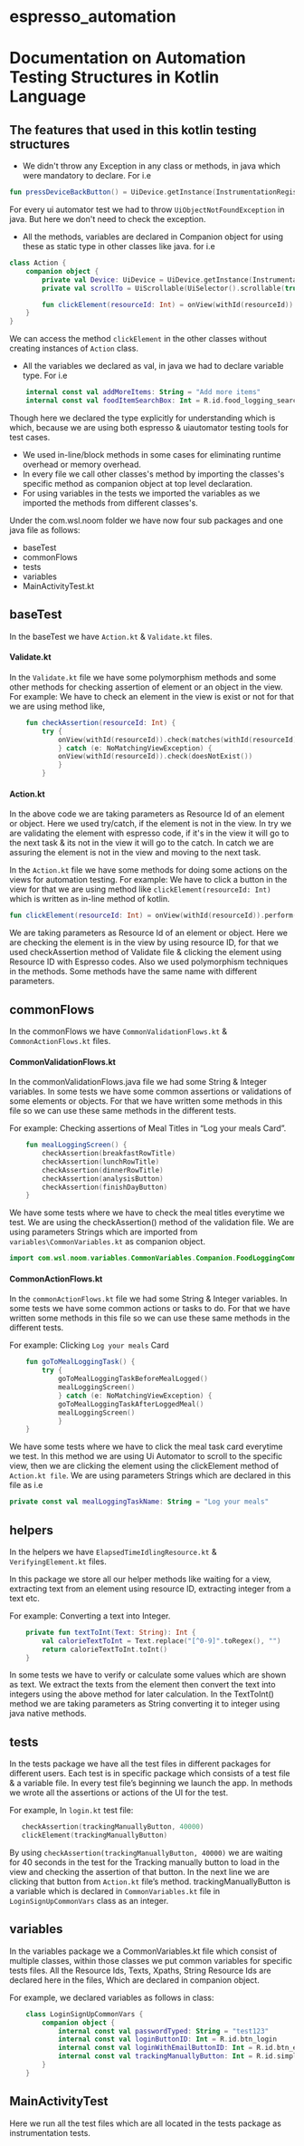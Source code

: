 # espresso_automation
# Documentation on Automation Testing Structures in Kotlin Language 
 
## The features that used in this kotlin testing structures
* We didn't throw any Exception in any class or methods, in java which were mandatory to declare. For i.e
```kotlin
fun pressDeviceBackButton() = UiDevice.getInstance(InstrumentationRegistry.getInstrumentation()).pressKeyCode(KeyEvent.KEYCODE_BACK)
```
For every ui automator test we had to throw ```UiObjectNotFoundException``` in java. But here we don't need to check the exception.

* All the methods, variables are declared in Companion object for using these as static type in other classes like java. for i.e
```kotlin
class Action {
    companion object {
        private val Device: UiDevice = UiDevice.getInstance(InstrumentationRegistry.getInstrumentation())
        private val scrollTo = UiScrollable(UiSelector().scrollable(true))

        fun clickElement(resourceId: Int) = onView(withId(resourceId)).perform(click())
    }
}
```
We can access the method ```clickElement``` in the other classes without creating instances of ```Action``` class.
 
* All the variables we declared as val, in java we had to declare variable type. For i.e
```kotlin
    internal const val addMoreItems: String = "Add more items"
    internal const val foodItemSearchBox: Int = R.id.food_logging_search_search_box
```
Though here we declared the type explicitly for understanding which is which, because we are using both espresso & uiautomator testing tools for test cases.

* We used in-line/block methods in some cases for eliminating runtime overhead or memory overhead.
* In every file we call other classes's method by importing the classes's specific method as companion object at top level declaration.
* For using variables in the tests we imported the variables as we imported the methods from different classes's.       
 
Under the com.wsl.noom folder we have now four sub packages and one java file as follows:
 
 * baseTest
 * commonFlows
 * tests
 * variables
 * MainActivityTest.kt
 
## baseTest
 
In the baseTest we have ```Action.kt``` & ```Validate.kt``` files.
 
#### Validate.kt
 
 In the ```Validate.kt``` file we have some polymorphism methods and some other methods for checking assertion of element or an object in the view.
 For example: We have to check an element in the view is exist or not for that we are using method like,
 
```Kotlin
    fun checkAssertion(resourceId: Int) {
        try {
            onView(withId(resourceId)).check(matches(withId(resourceId)))
            } catch (e: NoMatchingViewException) {
            onView(withId(resourceId)).check(doesNotExist())
            }
        }
```
 
#### Action.kt
 
In the above code we are taking parameters as Resource Id of an element or object. Here we used try/catch, if the element is not in the view. In try we are validating the element with espresso code, if it's in the view it will go to the next task & its not in the view it will go to the catch. In catch we are assuring the element is not in the view and moving to the next task.
  
In the ```Action.kt``` file we have some methods for doing some actions on the views for automation testing. 
For example: We have to click a button in the view for that we are using method like ```clickElement(resourceId: Int)``` which is written as in-line method of kotlin.
 
```kotlin
fun clickElement(resourceId: Int) = onView(withId(resourceId)).perform(click())
```
 
We are taking parameters as Resource Id of an element or object. Here we are checking the element is in the view by using resource ID, for that we used checkAssertion method of Validate file & clicking the element using Resource ID with Espresso codes.
Also we used polymorphism techniques in the methods. Some methods have the same name with different parameters.
 
 
## commonFlows
 
In the commonFlows we have ```CommonValidationFlows.kt``` & ```CommonActionFlows.kt``` files.
 
#### CommonValidationFlows.kt
 
In the commonValidationFlows.java file we had some String & Integer variables. In some tests we have some common assertions or validations of some elements or objects. For that we have written some methods in this file so we can use these same methods in the different tests.
 
For example: Checking assertions of Meal Titles in “Log your meals Card”. 
 
```kotlin
    fun mealLoggingScreen() {
        checkAssertion(breakfastRowTitle)
        checkAssertion(lunchRowTitle)
        checkAssertion(dinnerRowTitle)
        checkAssertion(analysisButton)
        checkAssertion(finishDayButton)
    }
```
We have some tests where we have to check the meal titles everytime we test. We are using the checkAssertion() method of the validation file. We are using parameters Strings which are imported from ```variables\CommonVariables.kt``` as companion object.
```kotlin
import com.wsl.noom.variables.CommonVariables.Companion.FoodLoggingCommonVars.Companion.breakfastRowTitle
```
#### CommonActionFlows.kt
 
In the ```commonActionFlows.kt``` file we had some String & Integer variables. In some tests we have some common actions or tasks to do. For that we have written some methods in this file so we can use these same methods in the different tests.
 
For example: Clicking ```Log your meals``` Card 
```kotlin
    fun goToMealLoggingTask() {
        try {
            goToMealLoggingTaskBeforeMealLogged()
            mealLoggingScreen()
            } catch (e: NoMatchingViewException) {
            goToMealLoggingTaskAfterLoggedMeal()
            mealLoggingScreen()
            }
    }
```
 
We have some tests where we have to click the meal task card everytime we test. In this method we are using Ui Automator to scroll to the specific view, then we are clicking the element using the clickElement method of ```Action.kt file```. We are using parameters Strings which are declared in this file as i.e 
```kotlin
private const val mealLoggingTaskName: String = "Log your meals"
```
 
## helpers
 
In the helpers we have ```ElapsedTimeIdlingResource.kt``` & ```VerifyingElement.kt``` files.
 
In this package we store all our helper methods like waiting for a view, extracting text from an element using resource ID, extracting integer from a text etc.
 
For example: Converting a text into Integer.
```kotlin
    private fun textToInt(Text: String): Int {
        val calorieTextToInt = Text.replace("[^0-9]".toRegex(), "")
        return calorieTextToInt.toInt()
    }
```
In some tests we have to verify or calculate some values which are shown as text. We extract the texts from the element then convert the text into integers using the above method for later calculation. In the TextToInt() method we are taking parameters as String converting it to integer using java native methods.
 
## tests
 
In the tests package we have all the test files in different packages for different users. Each test is in specific package which consists of a test file & a variable file. In every test file’s beginning we launch the app. In methods we wrote all the assertions or actions of the UI for the test.
 
For example, In ```login.kt``` test file:
```kotlin
   checkAssertion(trackingManuallyButton, 40000)
   clickElement(trackingManuallyButton)
```
By using ```checkAssertion(trackingManuallyButton, 40000)``` we are waiting for 40 seconds in the test for the Tracking manually button to load in the view and checking the assertion of that button. In the next line we are clicking that button from ```Action.kt``` file’s method. trackingManuallyButton is a variable which is declared in ```CommonVariables.kt``` file in ```LoginSignUpCommonVars``` class as an integer.
 
 
## variables
 
In the variables package we a CommonVariables.kt file which consist of multiple classes, within those classes we put common variables for specific tests files. All the Resource Ids, Texts, Xpaths, String Resource Ids are declared here in the files, Which are declared in companion object.
 
For example, we declared variables as follows in class:
```kotlin
    class LoginSignUpCommonVars {
        companion object {
            internal const val passwordTyped: String = "test123"
            internal const val loginButtonID: Int = R.id.btn_login
            internal const val loginWithEmailButtonID: Int = R.id.btn_email_login
            internal const val trackingManuallyButton: Int = R.id.simple_dialog_negative_button
        }
    }
```
 
## MainActivityTest
 
Here we run all the test files which are all located in the tests package as instrumentation tests.
